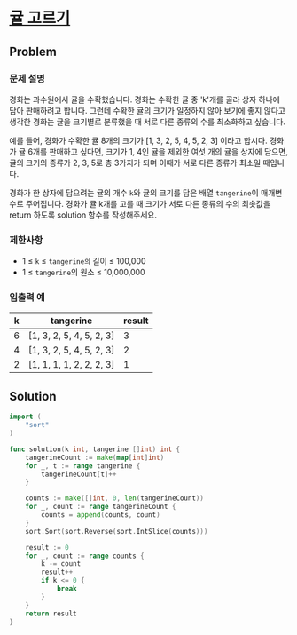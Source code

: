 # [귤 고르기](https://school.programmers.co.kr/learn/courses/30/lessons/138476)

## Problem

### 문제 설명

경화는 과수원에서 귤을 수확했습니다. 경화는 수확한 귤 중 'k'개를 골라 상자 하나에 담아 판매하려고 합니다. 그런데 수확한 귤의 크기가 일정하지 않아 보기에 좋지 않다고 생각한 경화는 귤을 크기별로 분류했을 때 서로 다른 종류의 수를 최소화하고 싶습니다.

예를 들어, 경화가 수확한 귤 8개의 크기가 [1, 3, 2, 5, 4, 5, 2, 3] 이라고 합시다. 경화가 귤 6개를 판매하고 싶다면, 크기가 1, 4인 귤을 제외한 여섯 개의 귤을 상자에 담으면, 귤의 크기의 종류가 2, 3, 5로 총 3가지가 되며 이때가 서로 다른 종류가 최소일 때입니다.

경화가 한 상자에 담으려는 귤의 개수 `k`와 귤의 크기를 담은 배열 `tangerine`이 매개변수로 주어집니다. 경화가 귤 k개를 고를 때 크기가 서로 다른 종류의 수의 최솟값을 return 하도록 solution 함수를 작성해주세요.

### 제한사항

- 1 ≤ `k` ≤ `tangerine의` 길이 ≤ 100,000
- 1 ≤ `tangerine`의 원소 ≤ 10,000,000

### 입출력 예

| k	| tangerine	| result |
| -- | -------- | ---- |
| 6	| [1, 3, 2, 5, 4, 5, 2, 3] | 3 |
| 4	| [1, 3, 2, 5, 4, 5, 2, 3] | 2 |
| 2	| [1, 1, 1, 1, 2, 2, 2, 3] | 1 |

## Solution

```go
import (
	"sort"
)

func solution(k int, tangerine []int) int {
	tangerineCount := make(map[int]int)
	for _, t := range tangerine {
		tangerineCount[t]++
	}

	counts := make([]int, 0, len(tangerineCount))
	for _, count := range tangerineCount {
		counts = append(counts, count)
	}
	sort.Sort(sort.Reverse(sort.IntSlice(counts)))

	result := 0
	for _, count := range counts {
		k -= count
		result++
		if k <= 0 {
			break
		}
	}
	return result
}
```